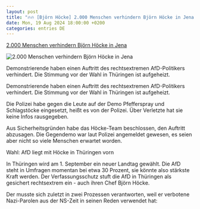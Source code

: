 ```yaml
---
layout: post
title: "🔥🔥 [Björn Höcke] 2.000 Menschen verhindern Björn Höcke in Jena"
date: Mon, 19 Aug 2024 18:00:00 +0200
categories: entries DE
---
```

[2.000 Menschen verhindern Björn Höcke in Jena](https://www.dasding.de/newszone/demo-jena-afd-hoecke-100.html)

![2.000 Menschen verhindern Björn Höcke in Jena](https://www.dasding.de/newszone/1724210315296%2Cbjoern-hoecke-106~_v-16x9@2dL_-6c42aff4e68b43c7868c3240d3ebfa29867457da.jpg)

Demonstrierende haben einen Auftritt des rechtsextremen AfD-Politikers verhindert. Die Stimmung vor der Wahl in Thüringen ist aufgeheizt.

Demonstrierende haben einen Auftritt des rechtsextremen AfD-Politikers verhindert. Die Stimmung vor der Wahl in Thüringen ist aufgeheizt.

Die Polizei habe gegen die Leute auf der Demo Pfefferspray und Schlagstöcke eingesetzt, heißt es von der Polizei. Über Verletzte hat sie keine Infos rausgegeben.

Aus Sicherheitsgründen habe das Höcke-Team beschlossen, den Auftritt abzusagen. Die Gegendemo war laut Polizei angemeldet gewesen, es seien aber nicht so viele Menschen erwartet worden.

Wahl: AfD liegt mit Höcke in Thüringen vorn

In Thüringen wird am 1. September ein neuer Landtag gewählt. Die AfD steht in Umfragen momentan bei etwa 30 Prozent, sie könnte also stärkste Kraft werden. Der Verfassungsschutz stuft die AfD in Thüringen als gesichert rechtsextrem ein - auch ihren Chef Björn Höcke.

Der musste sich zuletzt in zwei Prozessen verantworten, weil er verbotene Nazi-Parolen aus der NS-Zeit in seinen Reden verwendet hat:

